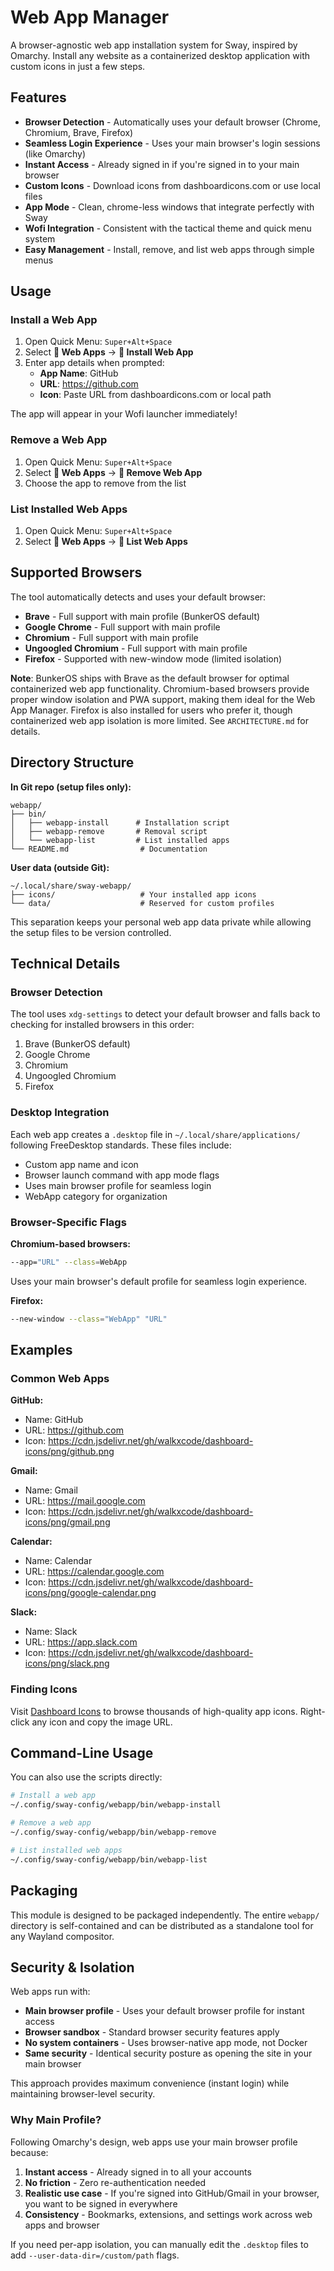 # Web App Manager

A browser-agnostic web app installation system for Sway, inspired by Omarchy. Install any website as a containerized desktop application with custom icons in just a few steps.

## Features

- **Browser Detection** - Automatically uses your default browser (Chrome, Chromium, Brave, Firefox)
- **Seamless Login Experience** - Uses your main browser's login sessions (like Omarchy)
- **Instant Access** - Already signed in if you're signed in to your main browser
- **Custom Icons** - Download icons from dashboardicons.com or use local files
- **App Mode** - Clean, chrome-less windows that integrate perfectly with Sway
- **Wofi Integration** - Consistent with the tactical theme and quick menu system
- **Easy Management** - Install, remove, and list web apps through simple menus

## Usage

### Install a Web App

1. Open Quick Menu: `Super+Alt+Space`
2. Select **📱 Web Apps** → **󰐖 Install Web App**
3. Enter app details when prompted:
   - **App Name**: GitHub
   - **URL**: https://github.com
   - **Icon**: Paste URL from dashboardicons.com or local path

The app will appear in your Wofi launcher immediately!

### Remove a Web App

1. Open Quick Menu: `Super+Alt+Space`
2. Select **📱 Web Apps** → **󰆴 Remove Web App**
3. Choose the app to remove from the list

### List Installed Web Apps

1. Open Quick Menu: `Super+Alt+Space`
2. Select **📱 Web Apps** → **󰋗 List Web Apps**

## Supported Browsers

The tool automatically detects and uses your default browser:

- **Brave** - Full support with main profile (BunkerOS default)
- **Google Chrome** - Full support with main profile
- **Chromium** - Full support with main profile
- **Ungoogled Chromium** - Full support with main profile
- **Firefox** - Supported with new-window mode (limited isolation)

**Note**: BunkerOS ships with Brave as the default browser for optimal containerized web app functionality. Chromium-based browsers provide proper window isolation and PWA support, making them ideal for the Web App Manager. Firefox is also installed for users who prefer it, though containerized web app isolation is more limited. See `ARCHITECTURE.md` for details.

## Directory Structure

**In Git repo (setup files only):**
```
webapp/
├── bin/
│   ├── webapp-install      # Installation script
│   ├── webapp-remove       # Removal script
│   └── webapp-list         # List installed apps
└── README.md                # Documentation
```

**User data (outside Git):**
```
~/.local/share/sway-webapp/
├── icons/                   # Your installed app icons
└── data/                    # Reserved for custom profiles
```

This separation keeps your personal web app data private while allowing the setup files to be version controlled.

## Technical Details

### Browser Detection

The tool uses `xdg-settings` to detect your default browser and falls back to checking for installed browsers in this order:
1. Brave (BunkerOS default)
2. Google Chrome
3. Chromium
4. Ungoogled Chromium
5. Firefox

### Desktop Integration

Each web app creates a `.desktop` file in `~/.local/share/applications/` following FreeDesktop standards. These files include:

- Custom app name and icon
- Browser launch command with app mode flags
- Uses main browser profile for seamless login
- WebApp category for organization

### Browser-Specific Flags

**Chromium-based browsers:**
```bash
--app="URL" --class=WebApp
```
Uses your main browser's default profile for seamless login experience.

**Firefox:**
```bash
--new-window --class="WebApp" "URL"
```

## Examples

### Common Web Apps

**GitHub:**
- Name: GitHub
- URL: https://github.com
- Icon: https://cdn.jsdelivr.net/gh/walkxcode/dashboard-icons/png/github.png

**Gmail:**
- Name: Gmail
- URL: https://mail.google.com
- Icon: https://cdn.jsdelivr.net/gh/walkxcode/dashboard-icons/png/gmail.png

**Calendar:**
- Name: Calendar
- URL: https://calendar.google.com
- Icon: https://cdn.jsdelivr.net/gh/walkxcode/dashboard-icons/png/google-calendar.png

**Slack:**
- Name: Slack
- URL: https://app.slack.com
- Icon: https://cdn.jsdelivr.net/gh/walkxcode/dashboard-icons/png/slack.png

### Finding Icons

Visit [Dashboard Icons](https://github.com/walkxcode/dashboard-icons) to browse thousands of high-quality app icons. Right-click any icon and copy the image URL.

## Command-Line Usage

You can also use the scripts directly:

```bash
# Install a web app
~/.config/sway-config/webapp/bin/webapp-install

# Remove a web app
~/.config/sway-config/webapp/bin/webapp-remove

# List installed web apps
~/.config/sway-config/webapp/bin/webapp-list
```

## Packaging

This module is designed to be packaged independently. The entire `webapp/` directory is self-contained and can be distributed as a standalone tool for any Wayland compositor.

## Security & Isolation

Web apps run with:
- **Main browser profile** - Uses your default browser profile for instant access
- **Browser sandbox** - Standard browser security features apply  
- **No system containers** - Uses browser-native app mode, not Docker
- **Same security** - Identical security posture as opening the site in your main browser

This approach provides maximum convenience (instant login) while maintaining browser-level security.

### Why Main Profile?

Following Omarchy's design, web apps use your main browser profile because:
1. **Instant access** - Already signed in to all your accounts
2. **No friction** - Zero re-authentication needed
3. **Realistic use case** - If you're signed into GitHub/Gmail in your browser, you want to be signed in everywhere
4. **Consistency** - Bookmarks, extensions, and settings work across web apps and browser

If you need per-app isolation, you can manually edit the `.desktop` files to add `--user-data-dir=/custom/path` flags.

